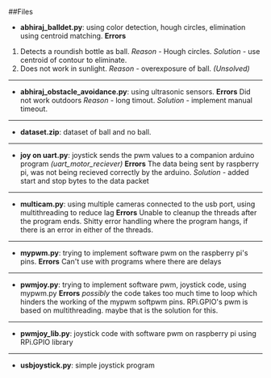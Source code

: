 ##Files
- <b>abhiraj_balldet.py</b>: using color detection, hough circles, elimination using centroid matching.
 **Errors**
 1. Detects a roundish bottle as ball. *Reason -* Hough circles. *Solution -* use centroid of contour to eliminate.
 2. Does not work in sunlight. *Reason -* overexposure of ball. *(Unsolved)*
---
- <b>abhiraj_obstacle_avoidance.py</b>: using ultrasonic sensors.
 **Errors**
 Did not work outdoors *Reason -* long timout. *Solution -* implement manual timeout.
---
- <b>dataset.zip</b>: dataset of ball and no ball.
---
- <b>joy on uart.py</b>: joystick sends the pwm values to a companion arduino program *(uart_motor_reciever)* 
 **Errors**
 The data being sent by raspberry pi, was not being recieved correctly by the arduino. *Solution -* added start and stop bytes to the data packet
---
- <b>multicam.py</b>: using multiple cameras connected to the usb port, using multithreading to reduce lag
 **Errors**
 Unable to cleanup the threads after the program ends. 
 Shitty error handling where the program hangs, if there is an error in either of the threads.
---
- <b>mypwm.py</b>: trying to implement software pwm on the raspberry pi's pins.
 **Errors**
 Can't use with programs where there are delays
---
- <b>pwmjoy.py</b>: trying to implement software pwm, joystick code, using mypwm.py 
 **Errors**
 *possibly* the code takes too much time to loop which hinders the working of the mypwm softpwm pins. RPi.GPIO's pwm is based on multithreading. maybe that is the solution for this.
---
- <b>pwmjoy_lib.py</b>: joystick code with software pwm on raspberry pi using RPi.GPIO library
---
- <b>usbjoystick.py</b>: simple joystick program


